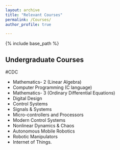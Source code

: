 ```yaml
---
layout: archive
title: "Relevant Courses"
permalink: /Courses/
author_profile: true

---
```


{% include base_path %}

Undergraduate Courses
----

#CDC
* Mathematics- 2 (Linear Algebra)
* Computer Programming (C language)
* Mathematics- 3 (Ordinary Differential Equations)
* Digital Design
* Control Systems
* Signals & Systems
* Micro-controllers and Processors
* Modern Control Systems
* Nonlinear Dynamics & Chaos
* Autonomous Mobile Robotics
* Robotic Manipulators
* Internet of Things.
